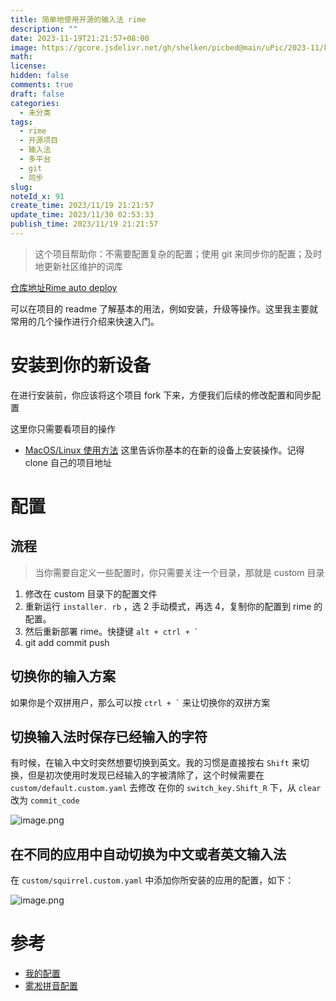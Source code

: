 ```yaml
---
title: 简单地使用开源的输入法 rime
description: ""
date: 2023-11-19T21:21:57+08:00
image: https://gcore.jsdelivr.net/gh/shelken/picbed@main/uPic/2023-11/kFmrVz.png
math: 
license: 
hidden: false
comments: true
draft: false
categories:
  - 未分类
tags:
  - rime
  - 开源项目
  - 输入法
  - 多平台
  - git
  - 同步
slug: 
noteId_x: 91
create_time: 2023/11/19 21:21:57
update_time: 2023/11/30 02:53:33
publish_time: 2023/11/19 21:21:57
---
```



> 这个项目帮助你：不需要配置复杂的配置；使用 git 来同步你的配置；及时地更新社区维护的词库

[仓库地址Rime auto deploy](https://github.com/Mark24Code/rime-auto-deploy) 

可以在项目的 readme 了解基本的用法，例如安装，升级等操作。这里我主要就常用的几个操作进行介绍来快速入门。

# 安装到你的新设备

在进行安装前，你应该将这个项目 fork 下来，方便我们后续的修改配置和同步配置

这里你只需要看项目的操作
- [MacOS/Linux 使用方法](https://github.com/Mark24Code/rime-auto-deploy#macoslinux-%E4%BD%BF%E7%94%A8%E6%96%B9%E6%B3%95) 这里告诉你基本的在新的设备上安装操作。记得 clone 自己的项目地址

# 配置

## 流程

> 当你需要自定义一些配置时，你只需要关注一个目录，那就是 custom 目录

1. 修改在 custom 目录下的配置文件
2. 重新运行 `installer. rb` ，选 2 手动模式，再选 4，复制你的配置到 rime 的配置。
3. 然后重新部署 rime。快捷键 ```alt + ctrl + ` ```
4. git add commit push

## 切换你的输入方案

如果你是个双拼用户，那么可以按  ``` ctrl + ` ``` 来让切换你的双拼方案

## 切换输入法时保存已经输入的字符

有时候，在输入中文时突然想要切换到英文。我的习惯是直接按右 `Shift` 来切换，但是初次使用时发现已经输入的字被清除了，这个时候需要在 `custom/default.custom.yaml` 去修改
在你的 `switch_key.Shift_R` 下，从 `clear` 改为 `commit_code` 

![image.png](https://gcore.jsdelivr.net/gh/shelken/picbed@main/PicGo/2023-11/c76a8a82.png)


## 在不同的应用中自动切换为中文或者英文输入法

在 `custom/squirrel.custom.yaml` 中添加你所安装的应用的配置，如下：

![image.png](https://gcore.jsdelivr.net/gh/shelken/picbed@main/PicGo/2023-11/aec9b6da.png)



# 参考

- [我的配置](https://github.com/shelken/rime-auto-deploy)
- [雾凇拼音配置](https://dvel.me/posts/rime-ice/)
️